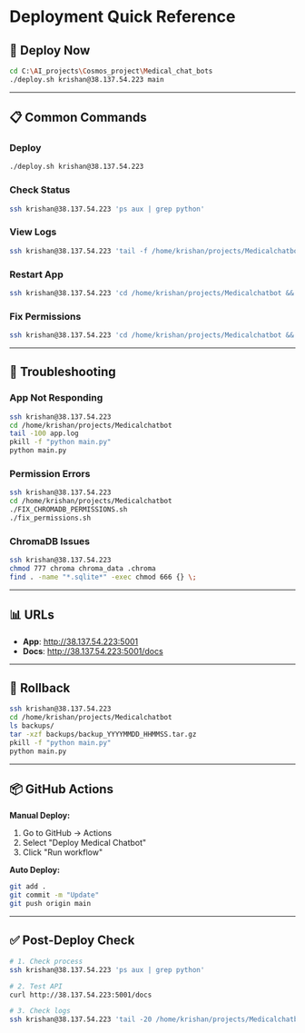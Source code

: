 # Deployment Quick Reference

## 🚀 Deploy Now

```bash
cd C:\AI_projects\Cosmos_project\Medical_chat_bots
./deploy.sh krishan@38.137.54.223 main
```

---

## 📋 Common Commands

### Deploy
```bash
./deploy.sh krishan@38.137.54.223
```

### Check Status
```bash
ssh krishan@38.137.54.223 'ps aux | grep python'
```

### View Logs
```bash
ssh krishan@38.137.54.223 'tail -f /home/krishan/projects/Medicalchatbot/app.log'
```

### Restart App
```bash
ssh krishan@38.137.54.223 'cd /home/krishan/projects/Medicalchatbot && pkill -f "python main.py" && python main.py'
```

### Fix Permissions
```bash
ssh krishan@38.137.54.223 'cd /home/krishan/projects/Medicalchatbot && ./fix_permissions.sh'
```

---

## 🔧 Troubleshooting

### App Not Responding
```bash
ssh krishan@38.137.54.223
cd /home/krishan/projects/Medicalchatbot
tail -100 app.log
pkill -f "python main.py"
python main.py
```

### Permission Errors
```bash
ssh krishan@38.137.54.223
cd /home/krishan/projects/Medicalchatbot
./FIX_CHROMADB_PERMISSIONS.sh
./fix_permissions.sh
```

### ChromaDB Issues
```bash
ssh krishan@38.137.54.223
chmod 777 chroma chroma_data .chroma
find . -name "*.sqlite*" -exec chmod 666 {} \;
```

---

## 📊 URLs

- **App**: http://38.137.54.223:5001
- **Docs**: http://38.137.54.223:5001/docs

---

## 🔄 Rollback

```bash
ssh krishan@38.137.54.223
cd /home/krishan/projects/Medicalchatbot
ls backups/
tar -xzf backups/backup_YYYYMMDD_HHMMSS.tar.gz
pkill -f "python main.py"
python main.py
```

---

## 📦 GitHub Actions

**Manual Deploy:**
1. Go to GitHub → Actions
2. Select "Deploy Medical Chatbot"
3. Click "Run workflow"

**Auto Deploy:**
```bash
git add .
git commit -m "Update"
git push origin main
```

---

## ✅ Post-Deploy Check

```bash
# 1. Check process
ssh krishan@38.137.54.223 'ps aux | grep python'

# 2. Test API
curl http://38.137.54.223:5001/docs

# 3. Check logs
ssh krishan@38.137.54.223 'tail -20 /home/krishan/projects/Medicalchatbot/app.log'
```

